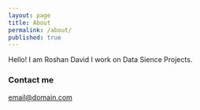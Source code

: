 ```yaml
---
layout: page
title: About
permalink: /about/
published: true
---
```


Hello! I am Roshan David
I work on Data Sience Projects.

### Contact me

[email@domain.com](mailto:email@domain.com)

